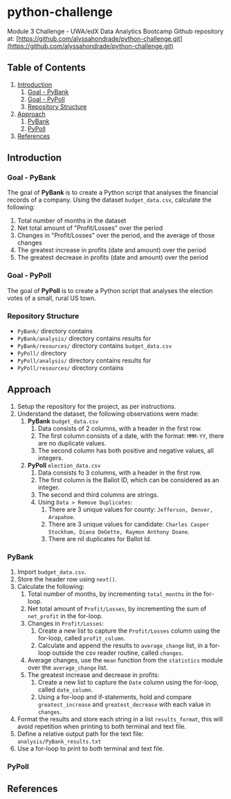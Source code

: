 # python-challenge
Module 3 Challenge - UWA/edX Data Analytics Bootcamp
Github repository at: [https://github.com/alyssahondrade/python-challenge.git](https://github.com/alyssahondrade/python-challenge.git)

## Table of Contents
1. [Introduction](https://github.com/alyssahondrade/python-challenge/blob/main/README.md#introduction)
    1. [Goal - PyBank](https://github.com/alyssahondrade/python-challenge/blob/main/README.md#goal---pybank)
    2. [Goal - PyPoll](https://github.com/alyssahondrade/python-challenge/blob/main/README.md#goal---pypoll)
    3. [Repository Structure](https://github.com/alyssahondrade/python-challenge/blob/main/README.md#repository-structure)
2. [Approach](https://github.com/alyssahondrade/python-challenge/blob/main/README.md#approach)
    1. [PyBank](https://github.com/alyssahondrade/python-challenge/blob/main/README.md#pybank)
    2. [PyPoll](https://github.com/alyssahondrade/python-challenge/blob/main/README.md#pypoll)
4. [References](https://github.com/alyssahondrade/python-challenge/blob/main/README.md#references)

## Introduction
### Goal - PyBank
The goal of **PyBank** is to create a Python script that analyses the financial records of a company. Using the dataset `budget_data.csv`, calculate the following:
1. Total number of months in the dataset
2. Net total amount of "Profit/Losses" over the period
3. Changes in "Profit/Losses" over the period, and the average of those changes
4. The greatest increase in profits (date and amount) over the period
5. The greatest decrease in profits (date and amount) over the period

### Goal - PyPoll
The goal of **PyPoll** is to create a Python script that analyses the election votes of a small, rural US town.


### Repository Structure
- `PyBank/` directory contains
- `PyBank/analysis/` directory contains results for
- `PyBank/resources/` directory contains `budget_data.csv`
- `PyPoll/` directory
- `PyPoll/analysis/` directory contains results for
- `PyPoll/resources/` directory contains


## Approach
1. Setup the repository for the project, as per instructions.
2. Understand the dataset, the following observations were made:
    1. **PyBank** `budget_data.csv`
       1. Data consists of 2 columns, with a header in the first row.
       2. The first column consists of a date, with the format: `MMM-YY`, there are no duplicate values.
       3. The second column has both positive and negative values, all integers.
    2. **PyPoll** `election_data.csv`
       1. Data consists fo 3 columns, with a header in the first row.
       2. The first column is the Ballot ID, which can be considered as an integer.
       3. The second and third columns are strings.
       4. Using `Data > Remove Duplicates`:
           1. There are 3 unique values for county: `Jefferson, Denver, Arapahoe`.
           2. There are 3 unique values for candidate: `Charles Casper Stockham, Diana DeGette, Raymon Anthony Doane`.
           3. There are nil duplicates for Ballot Id.

### PyBank
1. Import `budget_data.csv`.
2. Store the header row using `next()`.
3. Calculate the following:
    1. Total number of months, by incrementing `total_months` in the for-loop.
    2. Net total amount of `Profit/Losses`, by incrementing the sum of `net_profit` in the for-loop.
    3. Changes in `Profit/Losses`:
       1. Create a new list to capture the `Profit/Losses` column using the for-loop, called `profit_column`.
       2. Calculate and append the results to `average_change` list, in a for-loop outside the csv reader routine, called `changes`.
    4. Average changes, use the `mean` function from the `statistics` module over the `average_change` list.
    5. The greatest increase and decrease in profits:
       1. Create a new list to capture the `Date` column using the for-loop, called `date_column`.
       2. Using a for-loop and if-statements, hold and compare `greatest_increase` and `greatest_decrease` with each value in `changes`.
4. Format the results and store each string in a list `results_format`, this will avoid repetition when printing to both terminal and text file.
5. Define a relative output path for the text file: `analysis/PyBank_results.txt`
6. Use a for-loop to print to both terminal and text file.

### PyPoll

## References
